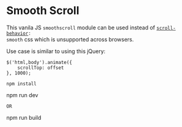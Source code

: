 # Smooth Scroll

This vanila JS `smoothscroll` module can be used instead of <code><a href="https://developer.mozilla.org/en-US/docs/Web/CSS/scroll-behavior">scroll-behavior</a>: smooth</code> css which is unsupported across browsers.

Use case is similar to using this jQuery:
```
$('html,body').animate({
    scrollTop: offset
}, 1000);
```

```
npm install

```
npm run dev
```
OR
```
npm run build
```
